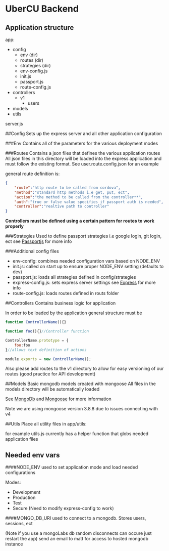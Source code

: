 # UberCU Backend

## Application structure 

app:
  - config
      - env (dir)
      - routes (dir)
      - strategies (dir)
      - env-config.js 
      - init.js
      - passport.js
      - route-config.js
  - controllers
      - v1
        - users
  - models
  - utils

server.js

##Config
Sets up the express server and all other application configuration 

###Env
Contains all of the parameters for the various deployment modes

###Routes
Contains a json files that defines the various application routes 
All json files in this directory will be loaded into the express application 
and must follow the existing format. See user.route.config.json for an example

general route definition is:
```json
{
    "route":"http route to be called from cordova", 
    "method":"standard http methods i.e get, put, ect", 
    "action":"the method to be called from the controller**", 
    "auth":"true or false value specifies if passport auth is needed",
    "controller":"realtive path to controller"
}
```
**Controllers must be defined using a certain pattern for routes 
to work properly**

###Strategies
Used to define passport strategies i.e google login, git login, ect 
see [Passportjs](http://passportjs.org) for more info

###Additional config files 
  - env-config: combines needed configuration vars based on NODE_ENV
  - init.js: called on start up to ensure proper NODE_ENV setting (defaults to dev)
  - passport.js: loads all strategies defined in config/strategies
  - express-config.js: sets express server settings see [Express](http://expressjs.com) for more info
  - route-config.js: loads routes defined in routs folder

##Controllers
Contains business logic for application 

In order to be loaded by the application general structure must be

```javascript
function ControllerName(){} 

function foo(){}//Controller function

ControllerName.prototype = {
    foo:foo
}//allows text definition of actions

module.exports = new ControllerName();
```
Also please add routes to the v1 directory to allow for easy 
versioning of our routes (good practice for API development)

##Models
Basic mongodb models created with mongoose
All files in the models directory will be automatically loaded 
 
See [MongoDb](https://docs.mongodb.org/manual/?_ga=1.238033031.625878898.1449207345) and [Mongoose](http://mongoosejs.com/) for more information

Note we are using mongoose version 3.8.8 due to issues connecting with v4

##Utils
Place all utility files in app/utils:

for example utils.js currently has a helper function that globs needed
application files     

## Needed env vars
####NODE_ENV
used to set application mode and load needed configurations 

Modes:
  - Development 
  - Production 
  - Test
  - Secure (Need to modify express-config to work)    

####MONGO_DB_URI
used to connect to a mongodb. Stores users, sessions, ect

(Note if you use a mongoLabs db random disconnects can occure just restart the app)
send an email to matt for access to hosted mongodb instance

